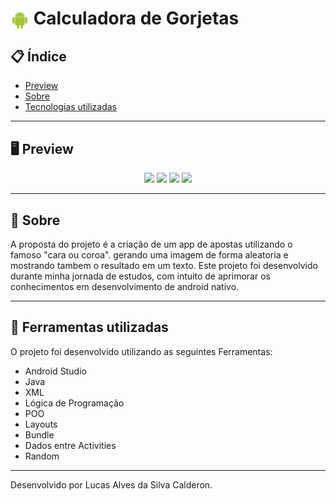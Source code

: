 
# <img align="center" alt="Daniel-HTML" height="30" width="30" src="https://raw.githubusercontent.com/devicons/devicon/master/icons/android/android-original.svg"> Calculadora de Gorjetas




<div align="center">
</div>

## 📋 Índice

- [Preview](#-Preview)
- [Sobre](#-Sobre)
- [Tecnologias utilizadas](#-Ferramentas-utilizadas)

---

## 🖥 Preview

<div align="center">

 <img src="https://user-images.githubusercontent.com/87238842/182656288-d9f6c443-9b5b-4c47-b14d-18a5756cca9e.png" width="200">
 <img src="https://user-images.githubusercontent.com/87238842/182656291-3c1c1af6-2164-4853-a51a-b44fda209f05.png" width="200">
 <img src="https://user-images.githubusercontent.com/87238842/182656295-05a12103-fc6c-41a2-be3a-30cbb98bd296.png" width="200">
 <img src="https://user-images.githubusercontent.com/87238842/182656297-8c853b97-1a19-4c94-a8ab-b38d0797b806.png" width="200">



 
</div>

---

## 📖 Sobre

A proposta do projeto é a criação de um app de apostas utilizando o famoso "cara ou coroa". gerando uma imagem de forma aleatoria e mostrando tambem o resultado em um texto.
Este projeto foi desenvolvido durante minha jornada de estudos, com intuito de aprimorar os conhecimentos em desenvolvimento de android nativo.

---

## 🚀 Ferramentas utilizadas

O projeto foi desenvolvido utilizando as seguintes Ferramentas:

- Android Studio
- Java
- XML
- Lógica de Programação
- POO
- Layouts
- Bundle
- Dados entre Activities
- Random

---

Desenvolvido por Lucas Alves da Silva Calderon.
